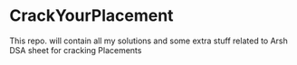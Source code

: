 # CrackYourPlacement
This repo. will contain all my solutions and some extra stuff related to Arsh DSA sheet for cracking Placements
